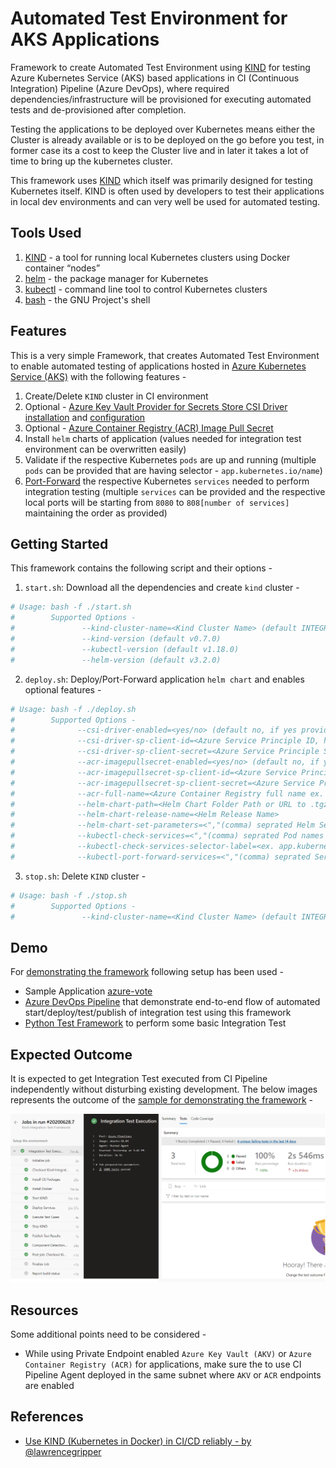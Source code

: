 # Automated Test Environment for AKS Applications

Framework to create Automated Test Environment using [KIND](https://kind.sigs.k8s.io/) for testing Azure Kubernetes Service (AKS) based applications in CI (Continuous Integration) Pipeline (Azure DevOps), where required dependencies/infrastructure will be provisioned for executing automated tests and de-provisioned after completion.

Testing the applications to be deployed over Kubernetes means either the Cluster is already available or is to be deployed on the go before you test, in former case its a cost to keep the Cluster live and in later it takes a lot of time to bring up the kubernetes cluster.

 This framework uses [KIND](https://kind.sigs.k8s.io/) which itself was primarily designed for testing Kubernetes itself. KIND is often used by developers to test their applications in local dev environments and can very well be used for automated testing.

## Tools Used
1. [KIND](https://kind.sigs.k8s.io/) - a tool for running local Kubernetes clusters using Docker container “nodes”
2. [helm](https://helm.sh/) - the package manager for Kubernetes
3. [kubectl](https://kubernetes.io/docs/reference/kubectl/overview/) - command line tool to control Kubernetes clusters
4. [bash](https://www.gnu.org/software/bash/) - the GNU Project's shell

## Features

This is a very simple Framework, that creates Automated Test Environment to enable automated testing of applications hosted in [Azure Kubernetes Service (AKS)](https://docs.microsoft.com/en-us/azure/aks/) with the following features -

1. Create/Delete `KIND` cluster in CI environment
2. Optional - [Azure Key Vault Provider for Secrets Store CSI Driver](https://github.com/Azure/secrets-store-csi-driver-provider-azure) [installation](https://github.com/Azure/secrets-store-csi-driver-provider-azure#install-the-secrets-store-csi-driver-and-the-azure-keyvault-provider) and [configuration](https://github.com/Azure/secrets-store-csi-driver-provider-azure/blob/master/docs/service-principal-mode.md)
3. Optional - [Azure Container Registry (ACR) Image Pull Secret](https://docs.microsoft.com/en-us/azure/container-registry/container-registry-auth-kubernetes#create-an-image-pull-secret)
4. Install `helm` charts of application (values needed for integration test environment can be overwritten easily)
5. Validate if the respective Kubernetes `pods` are up and running (multiple `pods` can be provided that are having selector - `app.kubernetes.io/name`)
6. [Port-Forward](https://kubernetes.io/docs/tasks/access-application-cluster/port-forward-access-application-cluster/#forward-a-local-port-to-a-port-on-the-pod) the respective Kubernetes `services` needed to perform integration testing (multiple `services` can be provided and the respective local ports will be starting from `8080` to `808[number of services]` maintaining the order as provided)

## Getting Started

This framework contains the following script and their options -

1. `start.sh`: Download all the dependencies and create `kind` cluster -
```sh
# Usage: bash -f ./start.sh
#        Supported Options -
#               --kind-cluster-name=<Kind Cluster Name> (default INTEGRATION_TEST_CLUSTER)
#               --kind-version (default v0.7.0)
#               --kubectl-version (default v1.18.0)
#               --helm-version (default v3.2.0)
```
2. `deploy.sh`: Deploy/Port-Forward application `helm chart` and enables optional features -
```sh
# Usage: bash -f ./deploy.sh
#        Supported Options - 
#              --csi-driver-enabled=<yes/no> (default no, if yes provide following two parameters)
#              --csi-driver-sp-client-id=<Azure Service Principle ID, having access to Azure Key Vault>
#              --csi-driver-sp-client-secret=<Azure Service Principle Secret, having access to Azure Key Vault>
#              --acr-imagepullsecret-enabled=<yes/no> (default no, if yes provide following three parameters)
#              --acr-imagepullsecret-sp-client-id=<Azure Service Principle ID, having access to Azure Container Registry>
#              --acr-imagepullsecret-sp-client-secret=<Azure Service Principle Secret, having access to Azure Container Registry>
#              --acr-full-name=<Azure Container Registry full name ex. example.azurecr.io>
#              --helm-chart-path=<Helm Chart Folder Path or URL to .tgz file for the applications >
#              --helm-chart-release-name=<Helm Release Name>
#              --helm-chart-set-parameters=<","(comma) seprated Helm Set parameters needed to be overwritten for integration test env>
#              --kubectl-check-services=<","(comma) seprated Pod names needed to be check if up and running>
#              --kubectl-check-services-selector-label=<ex. app.kubernetes.io/name or name etc.> (default app.kubernetes.io/name)
#              --kubectl-port-forward-services=<","(comma) seprated Service names needed to port-forward for testing>
```
3. `stop.sh`: Delete `KIND` cluster -
```sh
# Usage: bash -f ./stop.sh
#        Supported Options -
#               --kind-cluster-name=<Kind Cluster Name> (default INTEGRATION_TEST_CLUSTER)
```

## Demo

For [demonstrating the framework](./sample) following setup has been used -

* Sample Application [azure-vote](https://github.com/Azure-Samples/helm-charts/tree/master/chart-source/azure-vote)
* [Azure DevOps Pipeline](https://azure.microsoft.com/en-us/services/devops/pipelines/) that demonstrate end-to-end flow of automated start/deploy/test/publish of integration test using this framework
* [Python Test Framework](https://docs.python.org/3/library/unittest.html) to perform some basic Integration Test

## Expected Outcome
It is expected to get Integration Test executed from CI Pipeline independently without disturbing existing development. The below images represents the outcome of the [sample for demonstrating the framework](./sample) -

![Sample Azure DevOps Pipeline Execution](docs/images/sample-result.png)

## Resources

Some additional points need to be considered -

* While using Private Endpoint enabled `Azure Key Vault (AKV)` or `Azure Container Registry (ACR)` for applications, make sure the to use CI Pipeline Agent deployed in the same subnet where `AKV` or `ACR` endpoints are enabled


## References

* [Use KIND (Kubernetes in Docker) in CI/CD reliably - by @lawrencegripper](https://blog.gripdev.xyz/2020/01/15/use-kind-kubernetes-in-docker-in-ci-cd-reliably/)